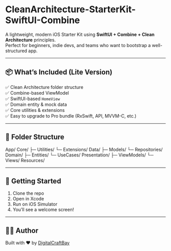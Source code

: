 # CleanArchitecture-StarterKit-SwiftUI-Combine

A lightweight, modern iOS Starter Kit using **SwiftUI + Combine + Clean Architecture** principles.  
Perfect for beginners, indie devs, and teams who want to bootstrap a well-structured app.

---

## 📦 What’s Included (Lite Version)

✅ Clean Architecture folder structure  
✅ Combine-based ViewModel  
✅ SwiftUI-based `HomeView`  
✅ Domain entity & mock data  
✅ Core utilities & extensions  
✅ Easy to upgrade to Pro bundle (RxSwift, API, MVVM-C, etc.)

---

## 📂 Folder Structure

App/
Core/
├─ Utilities/
└─ Extensions/
Data/
├─ Models/
└─ Repositories/
Domain/
├─ Entities/
└─ UseCases/
Presentation/
├─ ViewModels/
└─ Views/
Resources/

---

## 🔧 Getting Started

1. Clone the repo
2. Open in Xcode
3. Run on iOS Simulator
4. You’ll see a welcome screen!

---

## 👩‍💻 Author

Built with ❤️ by [DigitalCraftBay](https://github.com/digitalcraftbay)  




